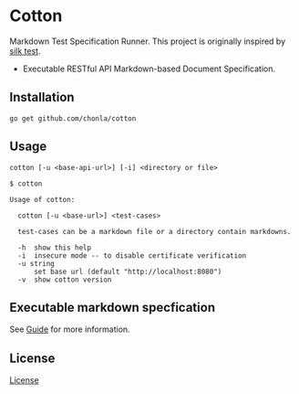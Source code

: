 # Cotton

Markdown Test Specification Runner. This project is originally inspired by [silk test](https://github.com/matryer/silk).

* Executable RESTful API Markdown-based Document Specification.

## Installation

```
go get github.com/chonla/cotton
```

## Usage

```
cotton [-u <base-api-url>] [-i] <directory or file>
```

```
$ cotton

Usage of cotton:

  cotton [-u <base-url>] <test-cases>

  test-cases can be a markdown file or a directory contain markdowns.

  -h  show this help
  -i  insecure mode -- to disable certificate verification
  -u string
      set base url (default "http://localhost:8080")
  -v  show cotton version
```

## Executable markdown specfication

See [Guide](./guide) for more information.

## License

[License](LICENSE.txt)